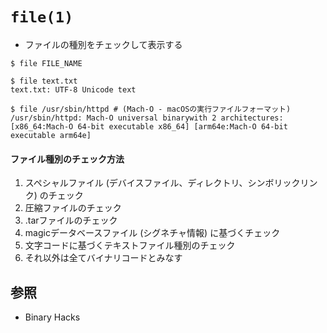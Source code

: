 # `file(1)`
- ファイルの種別をチェックして表示する

```
$ file FILE_NAME

$ file text.txt
text.txt: UTF-8 Unicode text

$ file /usr/sbin/httpd # (Mach-O - macOSの実行ファイルフォーマット)
/usr/sbin/httpd: Mach-O universal binarywith 2 architectures: [x86_64:Mach-O 64-bit executable x86_64] [arm64e:Mach-O 64-bit executable arm64e]
```

#### ファイル種別のチェック方法
1. スペシャルファイル (デバイスファイル、ディレクトリ、シンボリックリンク) のチェック
2. 圧縮ファイルのチェック
3. .tarファイルのチェック
4. magicデータベースファイル (シグネチャ情報) に基づくチェック
5. 文字コードに基づくテキストファイル種別のチェック
6. それ以外は全てバイナリコードとみなす

## 参照
- Binary Hacks
